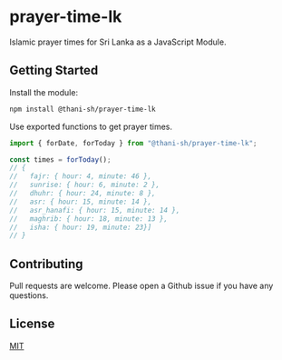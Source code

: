 # prayer-time-lk

Islamic prayer times for Sri Lanka as a JavaScript Module.

## Getting Started

Install the module:

```sh
npm install @thani-sh/prayer-time-lk
```

Use exported functions to get prayer times.

```js
import { forDate, forToday } from "@thani-sh/prayer-time-lk";

const times = forToday();
// {
//   fajr: { hour: 4, minute: 46 },
//   sunrise: { hour: 6, minute: 2 },
//   dhuhr: { hour: 24, minute: 8 },
//   asr: { hour: 15, minute: 14 },
//   asr_hanafi: { hour: 15, minute: 14 },
//   maghrib: { hour: 18, minute: 13 },
//   isha: { hour: 19, minute: 23}]
// }
```

## Contributing

Pull requests are welcome. Please open a Github issue if you have any questions.

## License

[MIT](https://choosealicense.com/licenses/mit/)
